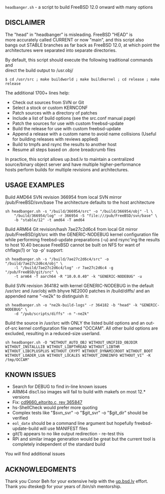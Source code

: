 `headbanger.sh` - a script to build FreeBSD 12.0 onward with many options

## DISCLAIMER

The "head" in "headbanger" is misleading. FreeBSD "HEAD" is  
more accurately called CURRENT or now "main", and this script also  
bangs out STABLE branches as far back as FreeBSD 12.0, at which point the  
architectures were separated into separate directories.

By default, this script should execute the following traditional commands and  
direct the build output to /usr.obj/

`$ cd /usr/src ; make buildworld ; make buildkernel ; cd release ; make release`

The additional 1700+ lines help:

* Check out sources from SVN or Git
* Select a stock or custom KERNCONF
* Patch sources with a directory of patches
* Include a list of build options (see the src.conf manual page)
* Patch the sources for use with custom freebsd-update
* Build the release for use with custom freebsd-update
* Append a release with a custom name to avoid name collisions (Useful for building releases with reviews applied)
* Build to tmpfs and rsync the results to another host
* Resume all steps based on .done breadcrumb files

In practice, this script allows up.bsd.lv to maintain a centralized  
source/binary object server and have multiple higher-performance  
hosts perform builds for multiple revisions and architectures.  


## USAGE EXAMPLES

Build AMD64 SVN revision 366954 from local SVN mirror /pub/FreeBSD/svn/base
	The architecture defaults to the host architecture

```
sh headbanger.sh -s "/build/366954/src" -o "/build/366954/obj" -l \
	"/build/366954/log" -r 366954 -S "file:///pub/FreeBSD/svn/base" \
	-b "stable/12" -t amd64 -T amd64
```


Build ARM64 Git revision/hash 7ae27c2d6c4 from local Git mirror
	/pub/FreeBSD/git/src with the GENERIC-NODEBUG kernel configuration file
	while performing freebsd-update preparations (-u) and
	rsync'ing the results to host 10.40 because FreeBSD cannot be
	built on NFS for want of chflags(1) or 'cp -p' support:

```
sh headbanger.sh -s "/build/7ae27c2d6c4/src" -o "/build/7ae27c2d6c4/obj" \
	-l "/build/7ae27c2d6c4/log" -r 7ae27c2d6c4 -g "/pub/FreeBSD/git/src" \
	-t arm64 -T aarch64 -R "10.0.0.40" -k "GENERIC-NODEBUG" -u
```

Build SVN revision 364182 with kernel GENERIC-NODEBUG in the default /usr/src
	and /usr/obj with bhyve NE2000 patches in /build/diffs/ and an appended
	name "-ne2k" to distinguish it:

```
sh headbanger.sh -o "ne2k-build-logs" -r 364182 -b "head" -k "GENERIC-NODEBUG" \
	-d "/pub/scripts/diffs" -n "-ne2k"
```

Build the source in /usr/src with ONLY the listed build options and an
	out-of-src kernel configuration file named "OCCAM". All other build
	options are excluded, resulting in a reduced-size userland.

```
sh headbanger.sh -O "WITHOUT_AUTO_OBJ WITHOUT_UNIFIED_OBJDIR WITHOUT_INSTALLLIB WITHOUT_LIBPTHREAD WITHOUT_LIBTHR WITHOUT_LIBCPLUSPLUS WITHOUT_CRYPT WITHOUT_DYNAMICROOT WITHOUT_BOOT WITHOUT_LOADER_LUA WITHOUT_LOCALES WITHOUT_ZONEINFO WITHOUT_VI" -K /tmp/OCCAM"
```

## KNOWN ISSUES

* Search for DEBUG to find in-line known issues
* ARM64 disc1.iso images will fail to build with makefs on most 12.* versions
* Fix: [cd9660_eltorito.c, rev 365847](https://svnweb.freebsd.org/base/head/usr.sbin/makefs/cd9660/cd9660_eltorito.c?revision=365847&view=co)
* hs-ShellCheck would prefer more quoting
* Complex tests like "$svn_svr" -o "$git_svr" -o "$git_dir" should be verified
* `eol_date` should be a command line argument but hopefully freebsd-update-build will use MANIFEST files
* git(1) appears to no like output redirection - re-test this
* RPi and similar image generation would be great but the current tool is completely independent of the standard build


You *will* find additional issues


## ACKNOWLEDGMENTS

Thank you Conor Beh for your extensive help with the [up.bsd.lv](https://up.bsd.lv) effort.  
Thank you dteske@ for your years of /bin/sh mentorship.
